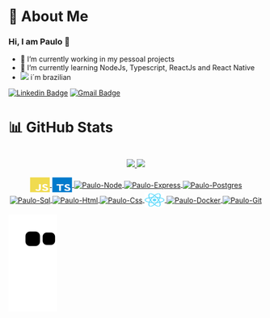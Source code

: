 # 🌌 About Me
### Hi, I am Paulo 👋
- 🔭 I’m currently working in my pessoal projects
- 🌱 I’m currently learning NodeJs, Typescript, ReactJs and React Native
-  <img width="18"  src="https://emojipedia-us.s3.dualstack.us-west-1.amazonaws.com/thumbs/160/twitter/322/flag-brazil_1f1e7-1f1f7.png"/> i´m brazilian <br/>

[![Linkedin Badge](https://img.shields.io/badge/-Paulo%20Henrique-blue?style=flat-square&logo=Linkedin&logoColor=white&link=https://www.linkedin.com/in/tgmarinho/)](https://www.linkedin.com/in/paulohenf7/)
[![Gmail Badge](https://img.shields.io/badge/-paulohensbs@gmail.com-c14438?style=flat-square&logo=Gmail&logoColor=white&link=mailto:paulohensbs@gmail.com)](mailto:paulohensbs@gmail.com)

# 📊 GitHub Stats

<br/>
  <div align="center">
    <a href="https://github.com/PauloHenf?tab=repositories">
    <img height="180em" src="https://github-readme-streak-stats.herokuapp.com/?user=paulohenf&theme=great-gatsby&hide_border=false"/>
    <img height="180em" src="https://github-readme-stats.vercel.app/api/top-langs/?username=paulohenf&theme=great-gatsby&hide_border=false&include_all_commits=true&count_private=true&layout=compact"/>
  </div>
  
  <div style="display: inline_block" align="center"><br>
    <img align="center" alt="Paulo-Js" height="30" width="40" src="https://raw.githubusercontent.com/devicons/devicon/master/icons/javascript/javascript-plain.svg">
    <img align="center" alt="Paulo-Ts" height="30" width="40" src="https://raw.githubusercontent.com/devicons/devicon/master/icons/typescript/typescript-plain.svg">
    <img align="center" alt="Paulo-Node" height="30" width="40" src="https://cdn.jsdelivr.net/gh/devicons/devicon/icons/nodejs/nodejs-original.svg">
    <img align="center" alt="Paulo-Express" height="30" width="40" src="https://img.icons8.com/office/512/express-js.png">
    <img align="center" alt="Paulo-Postgres" height="30" width="40" src="https://cdn.jsdelivr.net/gh/devicons/devicon/icons/postgresql/postgresql-original.svg">
    <img align="center" alt="Paulo-Sql" height="30" width="40" src="https://cdn.jsdelivr.net/gh/devicons/devicon/icons/mysql/mysql-original.svg">
    <img align="center" alt="Paulo-Html" height="30" width="40" src="https://cdn.jsdelivr.net/gh/devicons/devicon/icons/html5/html5-original.svg">
    <img align="center" alt="Paulo-Css" height="30" width="40" src="https://cdn.jsdelivr.net/gh/devicons/devicon/icons/css3/css3-original.svg">
    <img align="center" alt="Paulo-React" height="30" width="40" src="https://raw.githubusercontent.com/devicons/devicon/master/icons/react/react-original.svg">
    <img align="center" alt="Paulo-Docker" height="30" width="40" src="https://cdn.jsdelivr.net/gh/devicons/devicon/icons/docker/docker-original.svg">
    <img align="center" alt="Paulo-Git" height="30" width="40" src="https://cdn.jsdelivr.net/gh/devicons/devicon/icons/git/git-original.svg">
    
    
  </div>
  
![snake gif](https://github.com/PauloHenf/PauloHenf/blob/output/github-contribution-grid-snake.svg)
